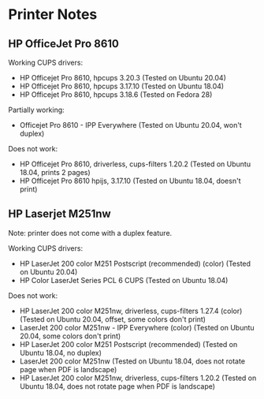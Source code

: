 Printer Notes
=============

HP OfficeJet Pro 8610
---------------------

Working CUPS drivers:
- HP Officejet Pro 8610, hpcups 3.20.3    (Tested on Ubuntu 20.04)
- HP Officejet Pro 8610, hpcups 3.17.10   (Tested on Ubuntu 18.04)
- HP Officejet Pro 8610, hpcups 3.18.6    (Tested on Fedora 28)

Partially working:
- Officejet Pro 8610 - IPP Everywhere                      (Tested on Ubuntu 20.04, won't duplex)

Does not work:
- HP Officejet Pro 8610, driverless, cups-filters 1.20.2   (Tested on Ubuntu 18.04, prints 2 pages)
- HP Officejet Pro 8610 hpijs, 3.17.10                     (Tested on Ubuntu 18.04, doesn't print)



HP Laserjet M251nw
------------------
Note: printer does not come with a duplex feature.

Working CUPS drivers:
- HP LaserJet 200 color M251 Postscript (recommended) (color)           (Tested on Ubuntu 20.04)
- HP Color LaserJet Series PCL 6 CUPS                                   (Tested on Ubuntu 18.04)

Does not work:
- HP LaserJet 200 color M251nw, driverless, cups-filters 1.27.4 (color) (Tested on Ubuntu 20.04, offset, some colors don't print)
- LaserJet 200 color M251nw - IPP Everywhere (color)                    (Tested on Ubuntu 20.04, some colors don't print)
- HP LaserJet 200 color M251 Postscript (recommended)                   (Tested on Ubuntu 18.04, no duplex)
- LaserJet 200 color M251nw                                             (Tested on Ubuntu 18.04, does not rotate page when PDF is landscape)
- HP LaserJet 200 color M251nw, driverless, cups-filters 1.20.2         (Tested on Ubuntu 18.04, does not rotate page when PDF is landscape)

